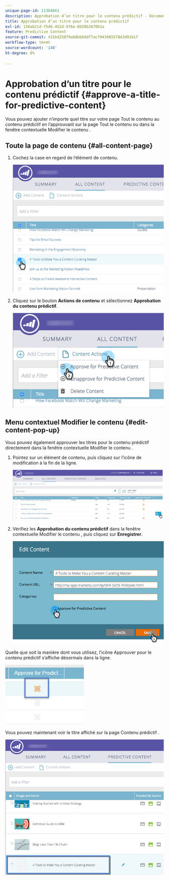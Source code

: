 ```yaml
---
unique-page-id: 11384661
description: Approbation d’un titre pour le contenu prédictif - Documents Marketo - Documentation du produit
title: Approbation d’un titre pour le contenu prédictif
exl-id: 158ab21d-f5d6-452d-976e-8b50b2670b1a
feature: Predictive Content
source-git-commit: 431bd258f9a68bbb9df7acf043085578d3d91b1f
workflow-type: tm+mt
source-wordcount: '148'
ht-degree: 0%

---
```


# Approbation d’un titre pour le contenu prédictif {#approve-a-title-for-predictive-content}

Vous pouvez ajouter n’importe quel titre sur votre page Tout le contenu au contenu prédictif en l’approuvant sur la page Tout le contenu ou dans la fenêtre contextuelle Modifier le contenu .

## Toute la page de contenu {#all-content-page}

1. Cochez la case en regard de l’élément de contenu.

   ![](assets/image2017-10-3-9-3a9-3a47.png)

1. Cliquez sur le bouton **Actions de contenu** et sélectionnez **Approbation du contenu prédictif**.

   ![](assets/image2017-10-3-9-3a10-3a31.png)

## Menu contextuel Modifier le contenu {#edit-content-pop-up}

Vous pouvez également approuver les titres pour le contenu prédictif directement dans la fenêtre contextuelle Modifier le contenu .

1. Pointez sur un élément de contenu, puis cliquez sur l’icône de modification à la fin de la ligne.

   ![](assets/image2017-10-3-9-3a14-3a55.png)

1. Vérifiez les **Approbation du contenu prédictif** dans la fenêtre contextuelle Modifier le contenu , puis cliquez sur **Enregistrer**.

   ![](assets/image2017-10-3-9-3a15-3a35.png)

Quelle que soit la manière dont vous utilisez, l’icône Approuver pour le contenu prédictif s’affiche désormais dans la ligne.

![](assets/five.png)

Vous pouvez maintenant voir le titre affiché sur la page Contenu prédictif .

![](assets/image2017-10-3-9-3a16-3a45.png)
